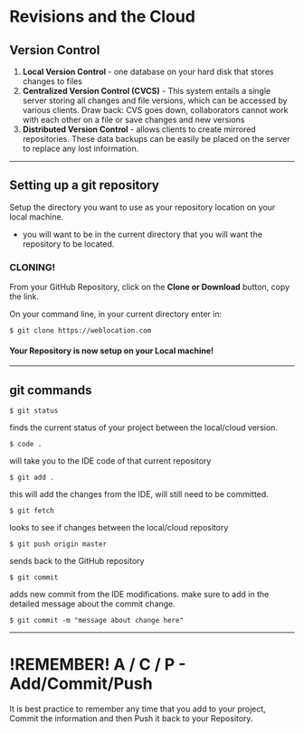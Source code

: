 # Revisions and the Cloud

## Version Control
1. **Local Version Control** - one database on your hard disk that stores changes to files
2. **Centralized Version Control (CVCS)** - This system entails a single server storing all changes and file versions, which can be accessed by various clients.  Draw back: CVS goes down, collaborators cannot work with each other on a file or save changes and new versions
3. **Distributed Version Control** - allows clients to create mirrored repositories. These data backups can be easily be placed on the server to replace any lost information.

--- 

## Setting up a git repository
 Setup the directory you want to use as your repository location on your local machine. 

 - you will want to be in the current directory that you will want the repository to be located.

 ### CLONING!   
 From your GitHub Repository, click on the __Clone or Download__ button, copy the link.

 On your command line, in your current directory enter in: 

 `$ git clone https://weblocation.com`

 #### Your Repository is now setup on your Local machine!

---

## git commands

`$ git status`

finds the current status of your project between the local/cloud version.

`$ code .`

will take you to the IDE code of that current repository

`$ git add .`

this will add the changes from the IDE, will still need to be committed.

`$ git fetch`

looks to see if changes between the local/cloud repository

`$ git push origin master`

sends back to the GitHub repository

`$ git commit`

adds new commit from the IDE modifications.  make sure to add in the detailed message about the commit change.

`$ git commit -m "message about change here"`

---

# !REMEMBER!  A / C / P - Add/Commit/Push

It is best practice to remember any time that you add to your project, Commit the information and then Push it back to your Repository.



 





